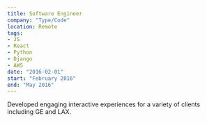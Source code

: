 ```yaml
---
title: Software Engineer
company: "Type/Code"
location: Remote
tags: 
- JS
- React
- Python
- Django
- AWS
date: "2016-02-01"
start: "February 2016"
end: "May 2016"
---
```


Developed engaging interactive experiences for a variety of clients including GE and LAX.